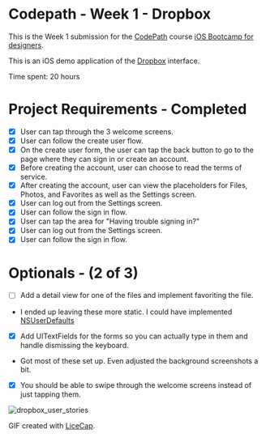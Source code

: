 # Codepath - Week 1 - Dropbox 

This is the Week 1 submission for the [CodePath](http://www.codepath.com) course [iOS Bootcamp for designers](http://codepath.com/iosfordesigners).

This is an iOS demo application of the [Dropbox](http://www.dropbox.com) interface. 

Time spent: 20 hours

# Project Requirements - Completed

* [x] User can tap through the 3 welcome screens.
* [x] User can follow the create user flow.
* [x] On the create user form, the user can tap the back button to go to the page where they can sign in or create an account.
*  [x] Before creating the account, user can choose to read the terms of service.
*  [x] After creating the account, user can view the placeholders for Files, Photos, and Favorites as well as the Settings screen.
*  [x] User can log out from the Settings screen.
* [x] User can follow the sign in flow.
* [x] User can tap the area for "Having trouble signing in?"
* [x] User can log out from the Settings screen.
* [x] User can follow the sign in flow.

# Optionals - (2 of 3) 

* [  ] Add a detail view for one of the files and implement favoriting the file.
* I ended up leaving these more static. I could have implemented [NSUserDefaults](http://www.codingexplorer.com/nsuserdefaults-a-swift-introduction/) 
* [x] Add UITextFields for the forms so you can actually type in them and handle dismissing the keyboard.
* Got most of these set up. Even adjusted the background screenshots a bit.
* [x] You should be able to swipe through the welcome screens instead of just tapping them.



![dropbox_user_stories](https://cloud.githubusercontent.com/assets/1504818/6102356/c9f57f5a-afe9-11e4-89ac-d4a319665c92.gif)

GIF created with [LiceCap](http://www.cockos.com/licecap/).
